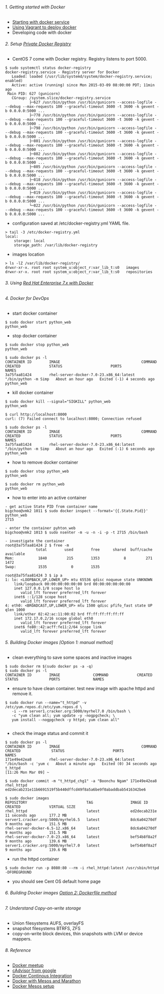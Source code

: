 ###### 1. Getting started with Docker
* [Starting with docker service](https://access.redhat.com/articles/881893)
* [Using Vagrant to deploy docker](https://github.com/boonchu/dockerlabs/tree/master/Vagrant)
* Developing code with docker

###### 2. Setup [Private Docker Registry](https://github.com/docker/docker-registry/blob/master/README.md)
* CentOS 7 come with Docker registry. Registry listens to port 5000.
```
$ sudo systemctl status docker-registry
docker-registry.service - Registry server for Docker
   Loaded: loaded (/usr/lib/systemd/system/docker-registry.service; enabled)
   Active: active (running) since Mon 2015-03-09 08:00:00 PDT; 11min ago
 Main PID: 627 (gunicorn)
   CGroup: /system.slice/docker-registry.service
           ├─627 /usr/bin/python /usr/bin/gunicorn --access-logfile - --debug --max-requests 100 --graceful-timeout 3600 -t 3600 -k gevent -b 0.0.0.0:5000 ...
           ├─778 /usr/bin/python /usr/bin/gunicorn --access-logfile - --debug --max-requests 100 --graceful-timeout 3600 -t 3600 -k gevent -b 0.0.0.0:5000 ...
           ├─798 /usr/bin/python /usr/bin/gunicorn --access-logfile - --debug --max-requests 100 --graceful-timeout 3600 -t 3600 -k gevent -b 0.0.0.0:5000 ...
           ├─801 /usr/bin/python /usr/bin/gunicorn --access-logfile - --debug --max-requests 100 --graceful-timeout 3600 -t 3600 -k gevent -b 0.0.0.0:5000 ...
           ├─802 /usr/bin/python /usr/bin/gunicorn --access-logfile - --debug --max-requests 100 --graceful-timeout 3600 -t 3600 -k gevent -b 0.0.0.0:5000 ...
           ├─805 /usr/bin/python /usr/bin/gunicorn --access-logfile - --debug --max-requests 100 --graceful-timeout 3600 -t 3600 -k gevent -b 0.0.0.0:5000 ...
           ├─818 /usr/bin/python /usr/bin/gunicorn --access-logfile - --debug --max-requests 100 --graceful-timeout 3600 -t 3600 -k gevent -b 0.0.0.0:5000 ...
           ├─819 /usr/bin/python /usr/bin/gunicorn --access-logfile - --debug --max-requests 100 --graceful-timeout 3600 -t 3600 -k gevent -b 0.0.0.0:5000 ...
           └─822 /usr/bin/python /usr/bin/gunicorn --access-logfile - --debug --max-requests 100 --graceful-timeout 3600 -t 3600 -k gevent -b 0.0.0.0:5000 ...
```
* configuration saved at /etc/docker-registry.yml YAML file.
```
> tail -3 /etc/docker-registry.yml
local:
    storage: local
    storage_path: /var/lib/docker-registry
```
* images location 
```
> ls -lZ /var/lib/docker-registry/
drwxr-xr-x. root root system_u:object_r:var_lib_t:s0   images
drwxr-xr-x. root root system_u:object_r:var_lib_t:s0   repositories
```
###### 3. Using [Red Hat Enterprise 7.x with Docker](https://github.com/boonchu/dockerlabs/blob/master/RHEL7-docker.md)
###### 4. Docker for DevOps
* start docker container
```
$ sudo docker start python_web
python_web
```
* stop docker container
```
$ sudo docker stop python_web
python_web

$ sudo docker ps -l
CONTAINER ID        IMAGE                                     COMMAND                CREATED             STATUS                      PORTS               NAMES
3a75faa81424        rhel-server-docker-7.0-23.x86_64:latest   "/bin/python -m Simp   About an hour ago   Exited (-1) 4 seconds ago                       python_web
```
* kill docker container
```
$ sudo docker kill --signal="SIGKILL" python_web
python_web

$ curl http://localhost:8000
curl: (7) Failed connect to localhost:8000; Connection refused

$ sudo docker ps -l
CONTAINER ID        IMAGE                                     COMMAND                CREATED             STATUS                      PORTS               NAMES
3a75faa81424        rhel-server-docker-7.0-23.x86_64:latest   "/bin/python -m Simp   About an hour ago   Exited (-1) 6 seconds ago                       python_web
```
* how to remove docker container
```
$ sudo docker stop python_web
python_web

$ sudo docker rm python_web
python_web
```
* how to enter into an active container
```
- get active State PID from container name 
bigchoo@vmk2 1011 $ sudo docker inspect --format='{{.State.Pid}}' python_web
2715

- enter the container pyhton_web
bigchoo@vmk2 1013 $ sudo nsenter -m -u -n -i -p -t 2715 /bin/bash

- investigate the container
root@3a75faa81424 2 $ free -m
              total        used        free      shared  buff/cache   available
Mem:           1840         215        1353           8         271        1472
Swap:          1535           0        1535

root@3a75faa81424 3 $ ip a
1: lo: <LOOPBACK,UP,LOWER_UP> mtu 65536 qdisc noqueue state UNKNOWN
    link/loopback 00:00:00:00:00:00 brd 00:00:00:00:00:00
    inet 127.0.0.1/8 scope host lo
       valid_lft forever preferred_lft forever
    inet6 ::1/128 scope host
       valid_lft forever preferred_lft forever
4: eth0: <BROADCAST,UP,LOWER_UP> mtu 1500 qdisc pfifo_fast state UP qlen 1000
    link/ether 02:42:ac:11:00:02 brd ff:ff:ff:ff:ff:ff
    inet 172.17.0.2/16 scope global eth0
       valid_lft forever preferred_lft forever
    inet6 fe80::42:acff:fe11:2/64 scope link
       valid_lft forever preferred_lft forever
```
###### 5. Building Docker images [Option 1: manual method]
* clean everything to save some spaces and inactive images
```
$ sudo docker rm $(sudo docker ps -a -q)
$ sudo docker ps -l
CONTAINER ID        IMAGE               COMMAND             CREATED             STATUS              PORTS               NAMES
```
* ensure to have clean container. test new image with apache httpd and remove it.
```
$ sudo docker run --name="t_httpd" -v /etc/yum.repos.d:/etc/yum.repos.d \
   -i --rm server1.cracker.org:5000/myrhel7.0 /bin/bash \
   -c "yum clean all; yum update -y -nogpgcheck; \
   yum install --nogpgcheck -y httpd; yum clean all"
   
```
* check the image status and commit it
```
$ sudo docker ps -l
CONTAINER ID        IMAGE                                     COMMAND                CREATED              STATUS                      PORTS               NAMES
171e49e42ea8        rhel-server-docker-7.0-23.x86_64:latest   "/bin/bash -c 'yum c   About a minute ago   Exited (0) 34 seconds ago                       t_httpd
[11:26 Mon Mar 09] ~

$ sudo docker commit -m "t_httpd_chg1" -a "Boonchu Ngam" 171e49e42ea8 rhel_httpd
ed2decab231e11b6691519f5b440dffcd49f8a5a6be9f0abaddbab5416342be6

$ sudo docker images
REPOSITORY                           TAG                 IMAGE ID            CREATED             VIRTUAL SIZE
rhel_httpd                           latest              ed2decab231e        11 seconds ago      177.2 MB
server1.cracker.org:5000/myrhel6.5   latest              8dc6a04270df        9 months ago        151.5 MB
rhel-server-docker-6.5-12.x86_64     latest              8dc6a04270df        9 months ago        151.5 MB
rhel-server-docker-7.0-23.x86_64     latest              bef54b8f8a2f        9 months ago        139.6 MB
server1.cracker.org:5000/myrhel7.0   latest              bef54b8f8a2f        9 months ago        139.6 MB
```
* run the httpd container
```
$ sudo docker run -p 8080:80 --rm -i rhel_httpd:latest /usr/sbin/httpd -DFOREGROUND
```
* you should see Cent OS default home page

###### 6. Building Docker images [Option 2: Dockerfile method](https://github.com/boonchu/dockerlabs/tree/master/httpd)
###### 7. Understand Copy-on-write storage
* Union filesystems AUFS, overlayFS
* snapshot filesystems BTRFS, ZFS
* copy-on-write block devices, thin snapshots with LVM or device mappers.

###### 8. Reference
* [Docker meetup](https://speakerdeck.com/vieux/introduction-to-docker-at-elasticbox)
* [cAdvisor from google](https://speakerdeck.com/vieux/introduction-to-docker-at-elasticbox)
* [Docker Continous Integration](http://mherman.org/blog/2015/03/06/node-with-docker-continuous-integration-and-delivery/#.VQH5KEZZ_de)
* [Docker with Mesos and Marathon](https://www.youtube.com/watch?feature=player_detailpage&v=hZNGST2vIds)
* [Docker Mesos setup](https://mesosphere.github.io/marathon/docs/)
